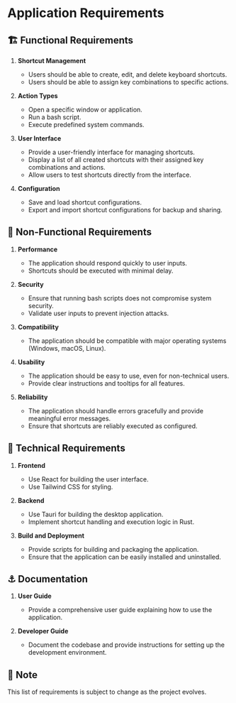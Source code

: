 # Application Requirements

## 🏗️ Functional Requirements

1. **Shortcut Management**

   - Users should be able to create, edit, and delete keyboard shortcuts.
   - Users should be able to assign key combinations to specific actions.

2. **Action Types**

   - Open a specific window or application.
   - Run a bash script.
   - Execute predefined system commands.

3. **User Interface**

   - Provide a user-friendly interface for managing shortcuts.
   - Display a list of all created shortcuts with their assigned key combinations and actions.
   - Allow users to test shortcuts directly from the interface.

4. **Configuration**
   - Save and load shortcut configurations.
   - Export and import shortcut configurations for backup and sharing.

## 🔗 Non-Functional Requirements

1. **Performance**

   - The application should respond quickly to user inputs.
   - Shortcuts should be executed with minimal delay.

2. **Security**

   - Ensure that running bash scripts does not compromise system security.
   - Validate user inputs to prevent injection attacks.

3. **Compatibility**

   - The application should be compatible with major operating systems (Windows, macOS, Linux).

4. **Usability**

   - The application should be easy to use, even for non-technical users.
   - Provide clear instructions and tooltips for all features.

5. **Reliability**
   - The application should handle errors gracefully and provide meaningful error messages.
   - Ensure that shortcuts are reliably executed as configured.

## 🔩 Technical Requirements

1. **Frontend**

   - Use React for building the user interface.
   - Use Tailwind CSS for styling.

2. **Backend**

   - Use Tauri for building the desktop application.
   - Implement shortcut handling and execution logic in Rust.

3. **Build and Deployment**
   - Provide scripts for building and packaging the application.
   - Ensure that the application can be easily installed and uninstalled.

## ⚓ Documentation

1. **User Guide**

   - Provide a comprehensive user guide explaining how to use the application.

2. **Developer Guide**
   - Document the codebase and provide instructions for setting up the development environment.

## 📌 Note

This list of requirements is subject to change as the project evolves.
